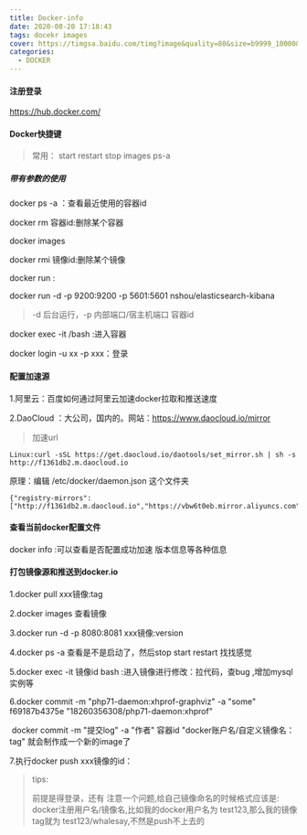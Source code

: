 ```yaml
---
title: Docker-info
date: 2020-08-20 17:18:43
tags: docekr images
cover: https://timgsa.baidu.com/timg?image&quality=80&size=b9999_10000&sec=1597926782647&di=df9480fa85e9c5331f808d7254b352ac&imgtype=0&src=http%3A%2F%2Fpic1.zhimg.com%2Fv2-db080a21341c9aa0a7d508e39353531f_1200x500.jpg
categories:
  - DOCKER
---
```


#### 注册登录

https://hub.docker.com/

#### Docker快捷键

> 常用： start restart stop  images ps-a

##### 带有参数的使用

docker ps -a ：查看最近使用的容器id

docker rm 容器id:删除某个容器

docker images

docker rmi 镜像id:删除某个镜像

docker run :

docker run -d -p 9200:9200 -p 5601:5601 nshou/elasticsearch-kibana

> -d 后台运行，-p 内部端口/宿主机端口 容器id

docker exec -it /bash :进入容器

docker login -u xx -p xxx：登录

#### 配置加速源

1.阿里云：百度如何通过阿里云加速docker拉取和推送速度

2.DaoCloud ：大公司，国内的。网站：https://www.daocloud.io/mirror

> 加速url

```
Linux:curl -sSL https://get.daocloud.io/daotools/set_mirror.sh | sh -s http://f1361db2.m.daocloud.io
```

原理：编辑   /etc/docker/daemon.json  这个文件夹

  ```
{"registry-mirrors": ["http://f1361db2.m.daocloud.io","https://vbw6t0eb.mirror.aliyuncs.com"]}
  ```

#### 查看当前docker配置文件



docker info :可以查看是否配置成功加速 版本信息等各种信息



#### 打包镜像源和推送到docker.io

1.docker pull xxx镜像:tag

2.docker images 查看镜像

3.docker run -d -p 8080:8081 xxx镜像:version

4.docker ps -a 查看是不是启动了，然后stop start restart 找找感觉

5.docker exec -it 镜像id bash :进入镜像进行修改：拉代码，查bug ,增加mysql实例等

6.docker commit -m "php71-daemon:xhprof-graphviz" -a "some" f69187b4375e "18260356308/php71-daemon:xhprof"

​	docker commit -m "提交log" -a "作者"  容器id "docker账户名/自定义镜像名：tag" 就会制作成一个新的image了

7.执行docker push xxx镜像的id：

> tips:
>
> 前提是得登录，还有  注意一个问题,给自己镜像命名的时候格式应该是: docker注册用户名/镜像名,比如我的docker用户名为 test123,那么我的镜像tag就为 test123/whalesay,不然是push不上去的





